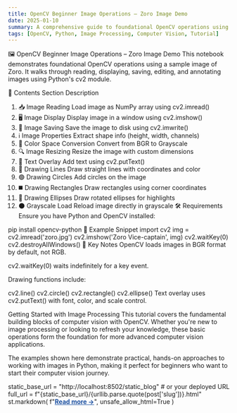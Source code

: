 ```yaml
---
title: OpenCV Beginner Image Operations – Zoro Image Demo
date: 2025-01-10
summary: A comprehensive guide to foundational OpenCV operations using Python, demonstrated with image processing techniques on a sample image.
tags: [OpenCV, Python, Image Processing, Computer Vision, Tutorial]
---
```

🖼️ OpenCV Beginner Image Operations – Zoro Image Demo
This notebook demonstrates foundational OpenCV operations using a sample image of Zoro. It walks through reading, displaying, saving, editing, and annotating images using Python's cv2 module.

📁 Contents
Section	Description
1. 📥 Image Reading	Load image as NumPy array using cv2.imread()
2. 🖥️ Image Display	Display image in a window using cv2.imshow()
3. 💾 Image Saving	Save the image to disk using cv2.imwrite()
4. ℹ️ Image Properties	Extract shape info (height, width, channels)
5. 🌈 Color Space Conversion	Convert from BGR to Grayscale
6. 🔍 Image Resizing	Resize the image with custom dimensions
7. 📝 Text Overlay	Add text using cv2.putText()
8. 📏 Drawing Lines	Draw straight lines with coordinates and color
9. 🟢 Drawing Circles	Add circles on the image
10. ◼️ Drawing Rectangles	Draw rectangles using corner coordinates
11. 🥚 Drawing Ellipses	Draw rotated ellipses for highlights
12. 🌑 Grayscale Load	Reload image directly in grayscale
🛠️ Requirements
Ensure you have Python and OpenCV installed:

pip install opencv-python
📸 Example Snippet
import cv2
img = cv2.imread('zoro.jpg')
cv2.imshow('Zoro Vice-captain', img)
cv2.waitKey(0)
cv2.destroyAllWindows()
🧠 Key Notes
OpenCV loads images in BGR format by default, not RGB.

cv2.waitKey(0) waits indefinitely for a key event.

Drawing functions include:

cv2.line()
cv2.circle()
cv2.rectangle()
cv2.ellipse()
Text overlay uses cv2.putText() with font, color, and scale control.

Getting Started with Image Processing
This tutorial covers the fundamental building blocks of computer vision with OpenCV. Whether you're new to image processing or looking to refresh your knowledge, these basic operations form the foundation for more advanced computer vision applications.

The examples shown here demonstrate practical, hands-on approaches to working with images in Python, making it perfect for beginners who want to start their computer vision journey.

static_base_url = "http://localhost:8502/static_blog"  # or your deployed URL
full_url = f"{static_base_url}/{urllib.parse.quote(post['slug'])}.html"
st.markdown(
    f"<a href='{full_url}' target='_blank' style='color:#1a4fa0;font-weight:bold;'>Read more &rarr;</a>",
    unsafe_allow_html=True
)